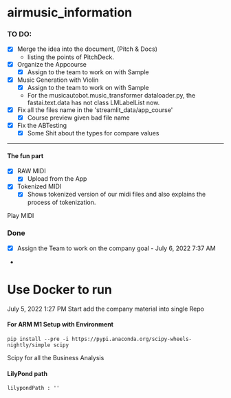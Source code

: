 # airmusic_information

### TO DO:

- [x] Merge the idea into the document, (Pitch & Docs)
    - listing the points of PitchDeck.
- [x] Organize the Appcourse
    - [x] Assign to the team to work on with Sample
- [x] Music Generation with Violin
    - [x] Assign to the team to work on with Sample
    - For the musicautobot.music_transformer dataloader.py, the fastai.text.data has not class LMLabelList now.
- [x] Fix all the files name in the 'streamlit_data/app_course'
    - [x] Course preview given bad file name
- [x] Fix the ABTesting
    - [x] Some Shit about the types for compare values

---

#### The fun part

- [X] RAW MIDI
    - [X] Upload from the App
- [X] Tokenized MIDI
    - [X] Shows tokenized version of our midi files and also explains the process of tokenization.

Play MIDI

### Done

- [x] Assign the Team to work on the company goal - July 6, 2022 7:37 AM
-

# Use Docker to run

July 5, 2022 1:27 PM Start add the company material into single Repo

#### For ARM M1 Setup with Environment

```commandline
pip install --pre -i https://pypi.anaconda.org/scipy-wheels-nightly/simple scipy
```

Scipy for all the Business Analysis

#### LilyPond path

```
lilypondPath : ''

```
